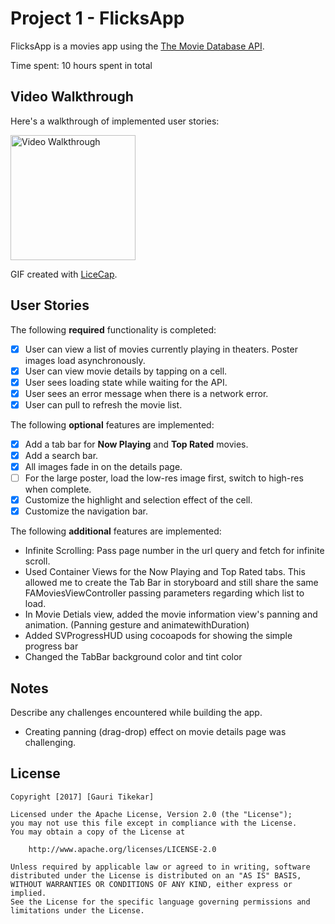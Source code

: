 # Project 1 - FlicksApp

FlicksApp is a movies app using the [The Movie Database API](http://docs.themoviedb.apiary.io/#).

Time spent: 10 hours spent in total

## Video Walkthrough

Here's a walkthrough of implemented user stories:

<img src='https://github.com/tikekar/FlicksApp/blob/master/FlicksApp_walkthrough.gif' title='Video Walkthrough' width='200px' alt='Video Walkthrough' />

GIF created with [LiceCap](http://www.cockos.com/licecap/).

## User Stories

The following **required** functionality is completed:

- [x] User can view a list of movies currently playing in theaters. Poster images load asynchronously.
- [x] User can view movie details by tapping on a cell.
- [x] User sees loading state while waiting for the API.
- [x] User sees an error message when there is a network error.
- [x] User can pull to refresh the movie list.

The following **optional** features are implemented:

- [x] Add a tab bar for **Now Playing** and **Top Rated** movies.
- [x] Add a search bar.
- [x] All images fade in on the details page.
- [ ] For the large poster, load the low-res image first, switch to high-res when complete.
- [x] Customize the highlight and selection effect of the cell.
- [x] Customize the navigation bar.

The following **additional** features are implemented:
- Infinite Scrolling: Pass page number in the url query and fetch for infinite scroll.
- Used Container Views for the Now Playing and Top Rated tabs. This allowed me to create the Tab Bar in storyboard and still share the same FAMoviesViewController passing parameters regarding which list to load.
- In Movie Detials view, added the movie information view's panning and animation. (Panning gesture and animatewithDuration)
- Added SVProgressHUD using cocoapods for showing the simple progress bar
- Changed the TabBar background color and tint color

## Notes

Describe any challenges encountered while building the app.
- Creating panning (drag-drop) effect on movie details page was challenging. 

## License

    Copyright [2017] [Gauri Tikekar]

    Licensed under the Apache License, Version 2.0 (the "License");
    you may not use this file except in compliance with the License.
    You may obtain a copy of the License at

        http://www.apache.org/licenses/LICENSE-2.0

    Unless required by applicable law or agreed to in writing, software
    distributed under the License is distributed on an "AS IS" BASIS,
    WITHOUT WARRANTIES OR CONDITIONS OF ANY KIND, either express or implied.
    See the License for the specific language governing permissions and
    limitations under the License.
